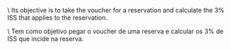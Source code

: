 \\ Its objective is to take the voucher for a reservation and calculate the 3% ISS that applies to the reservation.

\\ Tem como objetivo pegar o voucher de uma reserva e calcular os 3% de ISS que incide na reserva.
